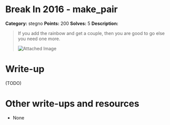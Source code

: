 # Break In 2016 - make_pair

**Category:** stegno
**Points:** 200
**Solves:** 5
**Description:**

> If you add the rainbow and get a couple, then you are good to go else you need one more.
> 
> ![Attached Image](image.jpg)

# Write-up

(TODO)

# Other write-ups and resources 

* None

